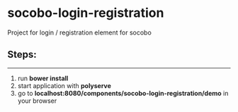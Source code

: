 # socobo-login-registration

Project for login / registration element for socobo

## Steps:
---------
1. run **bower install**
2. start application with **polyserve**
3. go to **localhost:8080/components/socobo-login-registration/demo** in your browser
